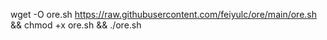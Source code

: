 wget -O ore.sh https://raw.githubusercontent.com/feiyulc/ore/main/ore.sh && chmod +x ore.sh && ./ore.sh
